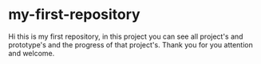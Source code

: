 # my-first-repository
Hi this is my first repository, in this project you can see all project's and prototype's and the progress of that project's.
Thank you for you attention and welcome.
